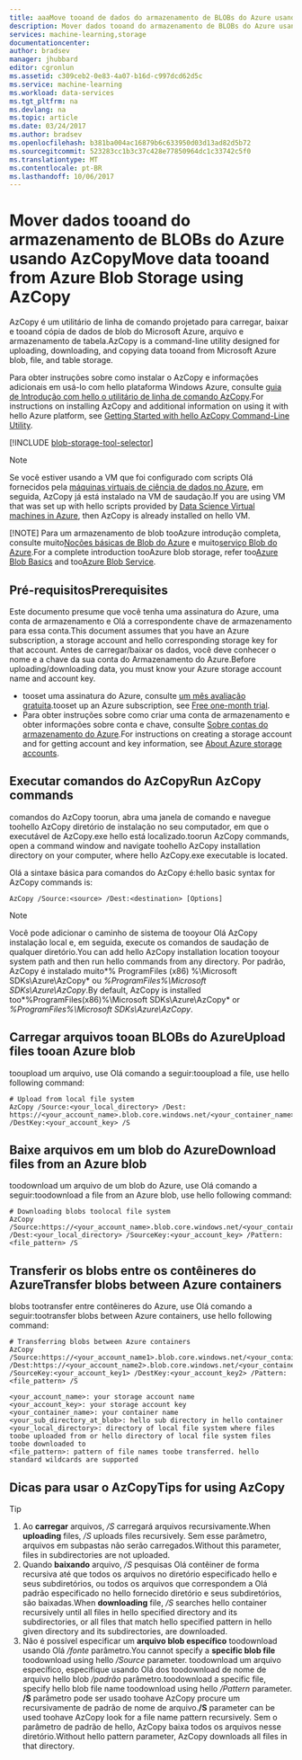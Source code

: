 ```yaml
---
title: aaaMove tooand de dados do armazenamento de BLOBs do Azure usando AzCopy | Microsoft Docs
description: Mover dados tooand do armazenamento de BLOBs do Azure usando AzCopy
services: machine-learning,storage
documentationcenter: 
author: bradsev
manager: jhubbard
editor: cgronlun
ms.assetid: c309ceb2-0e83-4a07-b16d-c997dcd62d5c
ms.service: machine-learning
ms.workload: data-services
ms.tgt_pltfrm: na
ms.devlang: na
ms.topic: article
ms.date: 03/24/2017
ms.author: bradsev
ms.openlocfilehash: b381ba004ac16879b6c633950d03d13ad82d5b72
ms.sourcegitcommit: 523283cc1b3c37c428e77850964dc1c33742c5f0
ms.translationtype: MT
ms.contentlocale: pt-BR
ms.lasthandoff: 10/06/2017
---
```

# <a name="move-data-tooand-from-azure-blob-storage-using-azcopy"></a><span data-ttu-id="24adf-103">Mover dados tooand do armazenamento de BLOBs do Azure usando AzCopy</span><span class="sxs-lookup"><span data-stu-id="24adf-103">Move data tooand from Azure Blob Storage using AzCopy</span></span>
<span data-ttu-id="24adf-104">AzCopy é um utilitário de linha de comando projetado para carregar, baixar e tooand cópia de dados de blob do Microsoft Azure, arquivo e armazenamento de tabela.</span><span class="sxs-lookup"><span data-stu-id="24adf-104">AzCopy is a command-line utility designed for uploading, downloading, and copying data tooand from Microsoft Azure blob, file, and table storage.</span></span>

<span data-ttu-id="24adf-105">Para obter instruções sobre como instalar o AzCopy e informações adicionais em usá-lo com hello plataforma Windows Azure, consulte [guia de Introdução com hello o utilitário de linha de comando AzCopy](../storage/common/storage-use-azcopy.md).</span><span class="sxs-lookup"><span data-stu-id="24adf-105">For instructions on installing AzCopy and additional information on using it with hello Azure platform, see [Getting Started with hello AzCopy Command-Line Utility](../storage/common/storage-use-azcopy.md).</span></span>

[!INCLUDE [blob-storage-tool-selector](../../includes/machine-learning-blob-storage-tool-selector.md)]

> [!NOTE]
> <span data-ttu-id="24adf-106">Se você estiver usando a VM que foi configurado com scripts Olá fornecidos pela [máquinas virtuais de ciência de dados no Azure](machine-learning-data-science-virtual-machines.md), em seguida, AzCopy já está instalado na VM de saudação.</span><span class="sxs-lookup"><span data-stu-id="24adf-106">If you are using VM that was set up with hello scripts provided by [Data Science Virtual machines in Azure](machine-learning-data-science-virtual-machines.md), then AzCopy is already installed on hello VM.</span></span>
> 
> [!NOTE]
> <span data-ttu-id="24adf-107">Para um armazenamento de blob tooAzure introdução completa, consulte muito[Noções básicas de Blob do Azure](../storage/blobs/storage-dotnet-how-to-use-blobs.md) e muito[serviço Blob do Azure](https://msdn.microsoft.com/library/azure/dd179376.aspx).</span><span class="sxs-lookup"><span data-stu-id="24adf-107">For a complete introduction tooAzure blob storage, refer too[Azure Blob Basics](../storage/blobs/storage-dotnet-how-to-use-blobs.md) and too[Azure Blob Service](https://msdn.microsoft.com/library/azure/dd179376.aspx).</span></span>
> 
> 

## <a name="prerequisites"></a><span data-ttu-id="24adf-108">Pré-requisitos</span><span class="sxs-lookup"><span data-stu-id="24adf-108">Prerequisites</span></span>
<span data-ttu-id="24adf-109">Este documento presume que você tenha uma assinatura do Azure, uma conta de armazenamento e Olá a correspondente chave de armazenamento para essa conta.</span><span class="sxs-lookup"><span data-stu-id="24adf-109">This document assumes that you have an Azure subscription, a storage account and hello corresponding storage key for that account.</span></span> <span data-ttu-id="24adf-110">Antes de carregar/baixar os dados, você deve conhecer o nome e a chave da sua conta do Armazenamento do Azure.</span><span class="sxs-lookup"><span data-stu-id="24adf-110">Before uploading/downloading data, you must know your Azure storage account name and account key.</span></span>

* <span data-ttu-id="24adf-111">tooset uma assinatura do Azure, consulte [um mês avaliação gratuita](https://azure.microsoft.com/pricing/free-trial/).</span><span class="sxs-lookup"><span data-stu-id="24adf-111">tooset up an Azure subscription, see [Free one-month trial](https://azure.microsoft.com/pricing/free-trial/).</span></span>
* <span data-ttu-id="24adf-112">Para obter instruções sobre como criar uma conta de armazenamento e obter informações sobre conta e chave, consulte [Sobre contas do armazenamento do Azure](../storage/common/storage-create-storage-account.md).</span><span class="sxs-lookup"><span data-stu-id="24adf-112">For instructions on creating a storage account and for getting account and key information, see [About Azure storage accounts](../storage/common/storage-create-storage-account.md).</span></span>

## <a name="run-azcopy-commands"></a><span data-ttu-id="24adf-113">Executar comandos do AzCopy</span><span class="sxs-lookup"><span data-stu-id="24adf-113">Run AzCopy commands</span></span>
<span data-ttu-id="24adf-114">comandos do AzCopy toorun, abra uma janela de comando e navegue toohello AzCopy diretório de instalação no seu computador, em que o executável de AzCopy.exe hello está localizado.</span><span class="sxs-lookup"><span data-stu-id="24adf-114">toorun AzCopy commands, open a command window and navigate toohello AzCopy installation directory on your computer, where hello AzCopy.exe executable is located.</span></span> 

<span data-ttu-id="24adf-115">Olá a sintaxe básica para comandos do AzCopy é:</span><span class="sxs-lookup"><span data-stu-id="24adf-115">hello basic syntax for AzCopy commands is:</span></span>

    AzCopy /Source:<source> /Dest:<destination> [Options]

> [!NOTE]
> <span data-ttu-id="24adf-116">Você pode adicionar o caminho de sistema de tooyour Olá AzCopy instalação local e, em seguida, execute os comandos de saudação de qualquer diretório.</span><span class="sxs-lookup"><span data-stu-id="24adf-116">You can add hello AzCopy installation location tooyour system path and then run hello commands from any directory.</span></span> <span data-ttu-id="24adf-117">Por padrão, AzCopy é instalado muito*% ProgramFiles (x86) %\Microsoft SDKs\Azure\AzCopy* ou *%ProgramFiles%\Microsoft SDKs\Azure\AzCopy*.</span><span class="sxs-lookup"><span data-stu-id="24adf-117">By default, AzCopy is installed too*%ProgramFiles(x86)%\Microsoft SDKs\Azure\AzCopy* or *%ProgramFiles%\Microsoft SDKs\Azure\AzCopy*.</span></span>
> 
> 

## <a name="upload-files-tooan-azure-blob"></a><span data-ttu-id="24adf-118">Carregar arquivos tooan BLOBs do Azure</span><span class="sxs-lookup"><span data-stu-id="24adf-118">Upload files tooan Azure blob</span></span>
<span data-ttu-id="24adf-119">tooupload um arquivo, use Olá comando a seguir:</span><span class="sxs-lookup"><span data-stu-id="24adf-119">tooupload a file, use hello following command:</span></span>

    # Upload from local file system
    AzCopy /Source:<your_local_directory> /Dest: https://<your_account_name>.blob.core.windows.net/<your_container_name> /DestKey:<your_account_key> /S


## <a name="download-files-from-an-azure-blob"></a><span data-ttu-id="24adf-120">Baixe arquivos em um blob do Azure</span><span class="sxs-lookup"><span data-stu-id="24adf-120">Download files from an Azure blob</span></span>
<span data-ttu-id="24adf-121">toodownload um arquivo de um blob do Azure, use Olá comando a seguir:</span><span class="sxs-lookup"><span data-stu-id="24adf-121">toodownload a file from an Azure blob, use hello following command:</span></span>

    # Downloading blobs toolocal file system
    AzCopy /Source:https://<your_account_name>.blob.core.windows.net/<your_container_name>/<your_sub_directory_at_blob>  /Dest:<your_local_directory> /SourceKey:<your_account_key> /Pattern:<file_pattern> /S


## <a name="transfer-blobs-between-azure-containers"></a><span data-ttu-id="24adf-122">Transferir os blobs entre os contêineres do Azure</span><span class="sxs-lookup"><span data-stu-id="24adf-122">Transfer blobs between Azure containers</span></span>
<span data-ttu-id="24adf-123">blobs tootransfer entre contêineres do Azure, use Olá comando a seguir:</span><span class="sxs-lookup"><span data-stu-id="24adf-123">tootransfer blobs between Azure containers, use hello following command:</span></span>

    # Transferring blobs between Azure containers
    AzCopy /Source:https://<your_account_name1>.blob.core.windows.net/<your_container_name1>/<your_sub_directory_at_blob1> /Dest:https://<your_account_name2>.blob.core.windows.net/<your_container_name2>/<your_sub_directory_at_blob2> /SourceKey:<your_account_key1> /DestKey:<your_account_key2> /Pattern:<file_pattern> /S

    <your_account_name>: your storage account name
    <your_account_key>: your storage account key
    <your_container_name>: your container name
    <your_sub_directory_at_blob>: hello sub directory in hello container
    <your_local_directory>: directory of local file system where files toobe uploaded from or hello directory of local file system files toobe downloaded to
    <file_pattern>: pattern of file names toobe transferred. hello standard wildcards are supported


## <a name="tips-for-using-azcopy"></a><span data-ttu-id="24adf-124">Dicas para usar o AzCopy</span><span class="sxs-lookup"><span data-stu-id="24adf-124">Tips for using AzCopy</span></span>
> [!TIP]
> 1. <span data-ttu-id="24adf-125">Ao **carregar** arquivos, */S* carregará arquivos recursivamente.</span><span class="sxs-lookup"><span data-stu-id="24adf-125">When **uploading** files, */S* uploads files recursively.</span></span> <span data-ttu-id="24adf-126">Sem esse parâmetro, arquivos em subpastas não serão carregados.</span><span class="sxs-lookup"><span data-stu-id="24adf-126">Without this parameter, files in subdirectories are not uploaded.</span></span>  
> 2. <span data-ttu-id="24adf-127">Quando **baixando** arquivo, */S* pesquisas Olá contêiner de forma recursiva até que todos os arquivos no diretório especificado hello e seus subdiretórios, ou todos os arquivos que correspondem a Olá padrão especificado no hello fornecido diretório e seus subdiretórios, são baixadas.</span><span class="sxs-lookup"><span data-stu-id="24adf-127">When **downloading** file, */S* searches hello container recursively until all files in hello specified directory and its subdirectories, or all files that match hello specified pattern in hello given directory and its subdirectories, are downloaded.</span></span>  
> 3. <span data-ttu-id="24adf-128">Não é possível especificar um **arquivo blob específico** toodownload usando Olá */fonte* parâmetro.</span><span class="sxs-lookup"><span data-stu-id="24adf-128">You cannot specify a **specific blob file** toodownload using hello */Source* parameter.</span></span> <span data-ttu-id="24adf-129">toodownload um arquivo específico, especifique usando Olá dos toodownload de nome de arquivo hello blob */padrão* parâmetro.</span><span class="sxs-lookup"><span data-stu-id="24adf-129">toodownload a specific file, specify hello blob file name toodownload using hello */Pattern* parameter.</span></span> <span data-ttu-id="24adf-130">**/S** parâmetro pode ser usado toohave AzCopy procure um recursivamente de padrão de nome de arquivo.</span><span class="sxs-lookup"><span data-stu-id="24adf-130">**/S** parameter can be used toohave AzCopy look for a file name pattern recursively.</span></span> <span data-ttu-id="24adf-131">Sem o parâmetro de padrão de hello, AzCopy baixa todos os arquivos nesse diretório.</span><span class="sxs-lookup"><span data-stu-id="24adf-131">Without hello pattern parameter, AzCopy downloads all files in that directory.</span></span>
> 
> 

